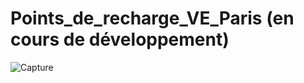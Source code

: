 # Points_de_recharge_VE_Paris (en cours de développement)

![Capture](https://user-images.githubusercontent.com/60617045/163734605-7b2f1dec-eaef-4b7e-93af-340d092d104a.PNG)
